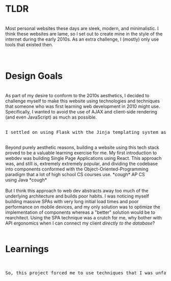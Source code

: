 <h1>TLDR</h1><div><br></div><div>Most personal websites these days are sleek, modern, and minimalistic. I think these websites are lame, so I set out to create mine in the style of the internet during the early 2010s. As an extra challenge, I (mostly) only use tools that existed then.</div><div><span style="background-color: rgb(255 255 255 / var(--tw-bg-opacity));"><br></span></div><div><br></div><h1>Design Goals</h1><div><br></div><div>As part of my desire to conform to the 2010s aesthetics, I decided to challenge myself to make this website using technologies and techniques that someone who was first learning web development in 2010 might use. Specifically, I wanted to avoid the use of AJAX and client-side rendering (and even JavaScript) as much as possible.<br></div><div><br></div><pre>I settled on using Flask with the Jinja templating system as the foundation for this website. Routes within Flask correspond directly with a page on the website (no client-side routing), and user input is mostly handled through form submissions as opposed to a POST request using JSON.</pre><div><br></div><div>Beyond purely aesthetic reasons, building a website using this tech stack proved to be a valuable learning exercise for me. My first introduction to webdev was building Single Page Applications using React. This approach was, and still is, extremely extremely popular, and dividing the codebase into components conformed with the Object-Oriented-Programming paradigm that a lot of high school CS courses use. *cough* AP CS using&nbsp;<span style="background-color: rgb(255 255 255 / var(--tw-bg-opacity));">Java&nbsp;</span><span style="background-color: rgb(255 255 255 / var(--tw-bg-opacity));">*cough*&nbsp;<br><br>But I think this approach to web dev abstracts away too much of the underlying architecture and builds poor habits. I was noticing myself building massive SPAs with very long initial load times and poor performance on mobile devices, and my only solution was to optimize the implementation of components whereas a "better" solution would be to rearchitect. Using the SPA technique was a crutch for me, why bother with API ergonomics when I can connect my client <i>directly to the database</i>?</span></div><div><span style="background-color: rgb(255 255 255 / var(--tw-bg-opacity));"><br></span></div><div><h1><span style="background-color: rgb(255 255 255 / var(--tw-bg-opacity));">Learnings</span></h1><span style="background-color: rgb(255 255 255 / var(--tw-bg-opacity));"><br></span><pre><span style="background-color: rgb(255 255 255 / var(--tw-bg-opacity));">So, this project forced me to use techniques that I was unfamiliar with. I got a better understanding of what the default behavior of HTML elements are, as opposed to just slapping&nbsp;</span></pre></div>
